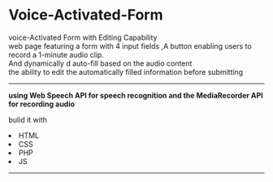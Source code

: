 # Voice-Activated-Form
voice-Activated Form with Editing Capability
<br>
web page featuring a form with 4 input fields ,A button enabling users to record a 1-minute audio clip. 
<br>
And dynamically d auto-fill based on the audio content
<br>
the ability to edit the automatically filled information before submitting
<br>
<hr>

<b>using Web Speech API for speech recognition and the MediaRecorder API for recording audio </b>

bulid it with 
<div>
  <li>HTML</li>
  <li>CSS</li>
  <li>PHP</li>
  <li>JS</li>
</div>
<hr>

